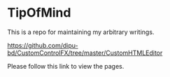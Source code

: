 # TipOfMind   

This is a repo for maintaining my arbitrary writings. 

https://github.com/dipu-bd/CustomControlFX/tree/master/CustomHTMLEditor 

Please follow this link to view the pages.
